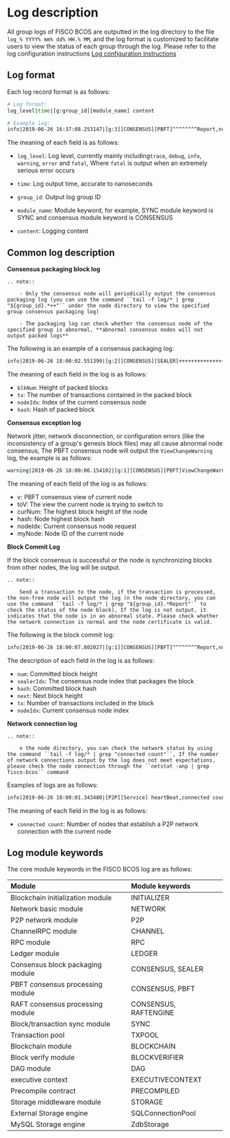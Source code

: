 # Log description

All group logs of FISCO BCOS are outputted in the log directory to the file `log_% YYYY% mm% dd% HH.% MM`, and the log format is customized to facilitate users to view the status of each group through the log. Please refer to the log configuration instructions [Log configuration instructions](./configuration.html#id6)

## Log format

Each log record format is as follows:

```bash
# Log format:
log_level|time|[g:group_id][module_name] content

# Example log:
info|2019-06-26 16:37:08.253147|[g:3][CONSENSUS][PBFT]^^^^^^^^Report,num=0,sealerIdx=0,hash=a4e10062...,next=1,tx=0,nodeIdx=2
```

The meaning of each field is as follows:

- `log_level`: Log level, currently mainly including`trace`, `debug`, `info`, `warning`, `error` and `fatal`, Where `fatal` is output when an extremely serious error occurs

- `time`: Log output time, accurate to nanoseconds

- `group_id`: Output log group ID

- `module_name`: Module keyword, for example, SYNC module keyword is SYNC and consensus module keyword is CONSENSUS

- `content`: Logging content


## Common log description

**Consensus packaging block log**

```eval_rst
.. note::

    - Only the consensus node will periodically output the consensus packaging log (you can use the command ``tail -f log/* | grep "${group_id}.*++"`` under the node directory to view the specified group consensus packaging log)

    - The packaging log can check whether the consensus node of the specified group is abnormal, **abnormal consensus nodes will not output packed logs**
```

The following is an example of a consensus packaging log:

```bash
info|2019-06-26 18:00:02.551399|[g:2][CONSENSUS][SEALER]++++++++++++++++ Generating seal on,blkNum=1,tx=0,nodeIdx=3,hash=1f9c2b14...
```

The meaning of each field in the log is as follows:
- `blkNum`: Height of packed blocks
- `tx`: The number of transactions contained in the packed block
- `nodeIdx`: Index of the current consensus node
- `hash`: Hash of packed block


**Consensus exception log**

Network jitter, network disconnection, or configuration errors (like the inconsistency of a group's genesis block files) may all cause abnormal node consensus, The PBFT consensus node will output the `ViewChangeWarning` log, the example is as follows:

```bash
warning|2019-06-26 18:00:06.154102|[g:1][CONSENSUS][PBFT]ViewChangeWarning: not caused by omit empty block ,v=5,toV=6,curNum=715,hash=ed6e856d...,nodeIdx=3,myNode=e39000ea...
```
The meaning of each field of the log is as follows:

- v: PBFT consensus view of current node
- toV: The view the current node is trying to switch to
- curNum: The highest block height of the node
- hash: Node highest block hash
- nodeIdx: Current consensus node request
- myNode: Node ID of the current node


**Block Commit Log**

If the block consensus is successful or the node is synchronizing blocks from other nodes, the log will be output.

```eval_rst
.. note::

    Send a transaction to the node, if the transaction is processed, the non-free node will output the log (n the node directory, you can use the command ``tail -f log/* | grep "${group_id}.*Report"`` to check the status of the node block), If the log is not output, it indicates that the node is in an abnormal state. Please check whether the network connection is normal and the node certificate is valid.

```

The following is the block commit log:
```bash
info|2019-06-26 18:00:07.802027|[g:1][CONSENSUS][PBFT]^^^^^^^^Report,num=716,sealerIdx=2,hash=dfd75e06...,next=717,tx=8,nodeIdx=3
```

The description of each field in the log is as follows:

- `num`: Committed block height
- `sealerIdx`: The consensus node index that packages the block
- `hash`: Committed block hash
- `next`: Next block height
- `tx`: Number of transactions included in the block
- `nodeIdx`: Current consensus node index


**Network connection log**

```eval_rst
.. note::

    n the node directory, you can check the network status by using the command ``tail -f log/* | grep "connected count"``, If the number of network connections output by the log does not meet expectations, please check the node connection through the ``netstat -anp | grep fisco-bcos`` command
```

Examples of logs are as follows: 

```bash
info|2019-06-26 18:00:01.343480|[P2P][Service] heartBeat,connected count=3
```

The meaning of each field in the log is as follows:
- `connected count`: Number of nodes that establish a P2P network connection with the current node


## Log module keywords

The core module keywords in the FISCO BCOS log are as follows:

| Module | Module keywords |
| :--- | :---- |
| Blockchain initialization module | INITIALIZER |
| Network basic module | NETWORK |
| P2P network module | P2P |
| ChannelRPC module |  CHANNEL |
| RPC module| RPC |
| Ledger module |LEDGER|
| Consensus block packaging module |CONSENSUS, SEALER|
| PBFT consensus processing module | CONSENSUS, PBFT|
| RAFT consensus processing module | CONSENSUS, RAFTENGINE|
| Block/transaction sync module |SYNC|
| Transaction pool |TXPOOL|
| Blockchain module | BLOCKCHAIN |
| Block verify module    | BLOCKVERIFIER | 
| DAG module |DAG |
| executive context| EXECUTIVECONTEXT|
| Precompile contract |PRECOMPILED|
| Storage middleware module |STORAGE|
| External Storage engine |SQLConnectionPool|
| MySQL Storage engine  |ZdbStorage|

